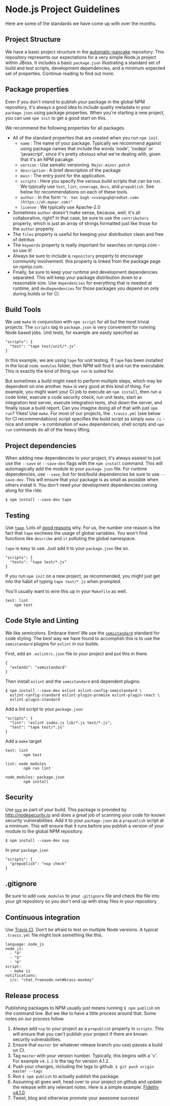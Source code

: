 # Node.js Project Guidelines

Here are some of the standards we have come up with over the months.

## Project Structure

We have a basic project structure in the
[automatic-pancake](https://github.com/bucharest-gold/automatic-pancake/)
repository. This repository represents our expectations for a very simple
Node.js project within JBoss. It includes a basic `package.json` illustrating
a standard set of build and test scripts, development dependencies, and a
minimum expected set of properties. Continue reading to find out more.

## Package properties

Even if you don't intend to publish your package in the global NPM repository,
it's always a good idea to include quality metadata in your `package.json` using
package properties. When you're starting a new project, you can use `npm init`
to get a good start on this.

We recommend the following properties for all packages.

* All of the standard properties that are created when you run `npm init`.
  * `name` : The name of your package. Typically we recommend against using
    package names that include the words 'node', 'nodejs' or 'javascript',
    since it's pretty obvious what we're dealing with, given that
    it's an NPM pacakge.
  * `version` : Use sematic versioning. `Major.minor.patch`
  * `description` : A brief description of the package
  * `main` : The entry point for the application.
  * `scripts` : Here you specify the various build scripts that can be run. We
    typically use `test`, `lint`, `coverage`, `docs`, and `prepublish`.
    See below for recommendations on each of these tools.
  * `author` : In the form `"V. Van Gogh <vvangogh@redhat.com> (https://oh.myear.com)"`
  * `license` : We typically use Apache-2.0
* Sometimes `author` doesn't make sense, because, well, it's all collaborative, right?
  In that case, be sure to use the `contributors` property, which is just an array of
  strings formatted just like those for the `author` property.
* The `files` property is useful for keeping your distribution clean and free of detritus
* The `keywords` property is really important for searches on npmjs.com - so use it!
* Always be sure to include a `repository` property to encourage community involvement.
  this property is linked from the package page on npmjs.com.
* Finally, be sure to keep your runtime and development dependencies separated. This
  will keep your package distribution down to a reasonable size. Use `dependencies`
  for everything that is needed at runtime, and `devDependencies` for those packages
  you depend on only during builds or for CI.

## Build Tools

We use `make` in conjunction with `npm script` for all but the
most trivial projects. The `scripts` tag in `package.json` is very convenient
for running Node based jobs. Unit tests, for example are easily specified as

    "scripts": {
      "test": "tape test/unit/*.js"
    }

In this example, we are using `tape` for unit testing. If `tape` has been installed
in the local `node_modules` folder, then NPM will find it and run the executable.
This is exactly the kind of thing `npm run` is suited for.

But sometimes a build might need to perform multiple steps, which may be dependent
on one another. `Make` is very good at this kind of thing. For example, you might
want your CI job to execute an `npm install`, then run a code linter, execute a
code security check, run unit tests, start an integration test server, execute
integration tests, shut down the server, and finally issue a build report. Can
you imagine doing all of that with just `npm run`? Yikes! Use `make`. For most of
our projects, the `.travis.yml` (see below for CI recommendations) script specifies
the build script as simply `make ci` - nice and simple - a combination of `make`
dependencies, shell scripts and `npm run` commands do all of the heavy lifting.

## Project dependencies

When adding new dependencies to your project, it's always easiest to just use
the `--save` or `--save-dev` flags with the `npm install` command. This will automagically
add the module to your `package.json` file. For runtime dependencies, use `--save`, but
for test/build dependencies be sure to use `--save-dev`. This will ensure that your
package is as small as possible when others install it. You don't need your development
dependencies coming along for the ride.

    $ npm install --save-dev tape

## Testing

Use [`tape`](https://www.npmjs.com/package/tape). Lots of
[good reasons](https://medium.com/javascript-scene/why-i-use-tape-instead-of-mocha-so-should-you-6aa105d8eaf4#.rorhl92hb)
why. For us, the number one reason is the fact that `tape` eschews the usage of
global variables. You won't find functions like `describe` and `it` polluting
the global namespace.

`tape` is easy to use. Just add it to your `package.json` like so.

    "scripts": {
      "tests": "tape test/*.js"
    }

If you run `npm init` on a new project, as recommended, you might just get into the habit
of typing `tape test/*.js` when prompted.

You'll usually want to wire this up in your `Makefile` as well.

    test: lint
        npm test

## Code Style and Linting

We like semicolons. Embrace them! We use the
[`semistandard`](https://www.npmjs.com/package/semistandard) standard for code
styling. The best way we have found to accomplish this is to use the `semistandard`
plugins for `eslint` in our builds.

First, add an `.eslintrc.json` file to your project and put this in there.

    {
      "extends": "semistandard"
    }

Then install `eslint` and the `semistandard` and dependent plugins.

    $ npm install --save-dev eslint eslint-config-semistandard \
      eslint-config-standard eslint-plugin-promise eslint-plugin-react \
      eslint-plugin-standard

Add a lint script to your `package.json`

    "scripts": {
      "lint": "eslint index.js lib/*.js test/*.js",
      "test": "tape test/*.js"
    }

Add a `make` target

    test: lint
            npm test

    lint: node_modules
            npm run lint

    node_modules: package.json
            npm install

## Security

Use [`nsp`](https://www.npmjs.com/package/nsp) as part of your build. This package
is provided by http://nodesecurity.io and does a great job of scanning your code for
known security vulnerabilities. Add it to your `package.json` as a `prepublish` script
at a minimum. This will ensure that it runs before you publish a version of your module
to the global NPM repository.

    $ npm install --save-dev nsp

In your `package.json`

    "scripts": {
      "prepublish": "nsp check"
    }

## .gitignore

Be sure to add `node_modules` to your `.gitignore` file and check the file into
your git repository so you don't end up with stray files in your repository.

## Continuous integration

Use [Travis CI](https://travis-ci.org). Don't be afraid to test on multiple Node versions.
A typical `.travis.yml` file might look something like this.

    language: node_js
    node_js:
      - "4"
      - "5"
      - "6"
    script:
      - make ci
    notifications:
      irc: "chat.freenode.net#brass-monkey"

## Release process

Publishing packages to NPM usually just means running `$ npm publish` on the
command line. But we like to have a little process around that. Some notes on
our process follow.

1. Always add `nsp` to your project as a `prepublish` property in `scripts`. This will ensure
   that you can't publish your project if there are known security vulnerabilities.
2. Ensure that `master` (or whatever release branch you use) passes a build on CI.
3. Tag `master` with your version number. Typically, this begins with a 'v'. For example
   `v4.1.2` is the tag for version 4.1.2.
4. Push your changes, including the tags to github. `$ git push origin master --tags`
5. Run `$ npm publish` to actually publish the package.
6. Assuming all goes well, head over to your project on github and update the
   release with any relevant notes. Here is a simple example:
   [Fidelity v4.1.0](https://github.com/bucharest-gold/fidelity/releases/tag/v4.1.0)
7. Tweet, blog and otherwise promote your awesome success!

